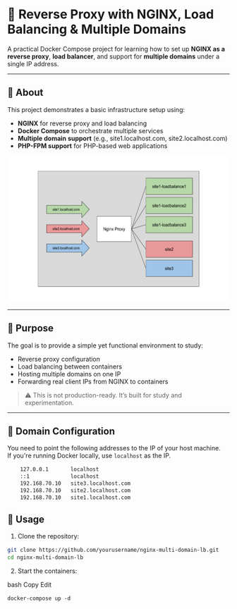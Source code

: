 # 🔀 Reverse Proxy with NGINX, Load Balancing & Multiple Domains

A practical Docker Compose project for learning how to set up **NGINX as a reverse proxy**, **load balancer**, and support for **multiple domains** under a single IP address.

---

## 📌 About

This project demonstrates a basic infrastructure setup using:

- **NGINX** for reverse proxy and load balancing
- **Docker Compose** to orchestrate multiple services
- **Multiple domain support** (e.g., site1.localhost.com, site2.localhost.com)
- **PHP-FPM support** for PHP-based web applications

![](./docs/diagram.png)

---

## 🧪 Purpose

The goal is to provide a simple yet functional environment to study:

- Reverse proxy configuration
- Load balancing between containers
- Hosting multiple domains on one IP
- Forwarding real client IPs from NGINX to containers

> ⚠️ This is not production-ready. It’s built for study and experimentation.

---

## 🧭 Domain Configuration

You need to point the following addresses to the IP of your host machine.  
If you're running Docker locally, use `localhost` as the IP.

```
    127.0.0.1	    localhost
    ::1             localhost
    192.168.70.10   site3.localhost.com
    192.168.70.10   site2.localhost.com
    192.168.70.10   site1.localhost.com
``` 
## 🚀 Usage

1. Clone the repository:

```bash
git clone https://github.com/yourusername/nginx-multi-domain-lb.git
cd nginx-multi-domain-lb
```
2. Start the containers:

bash
Copy
Edit

```
docker-compose up -d
```

